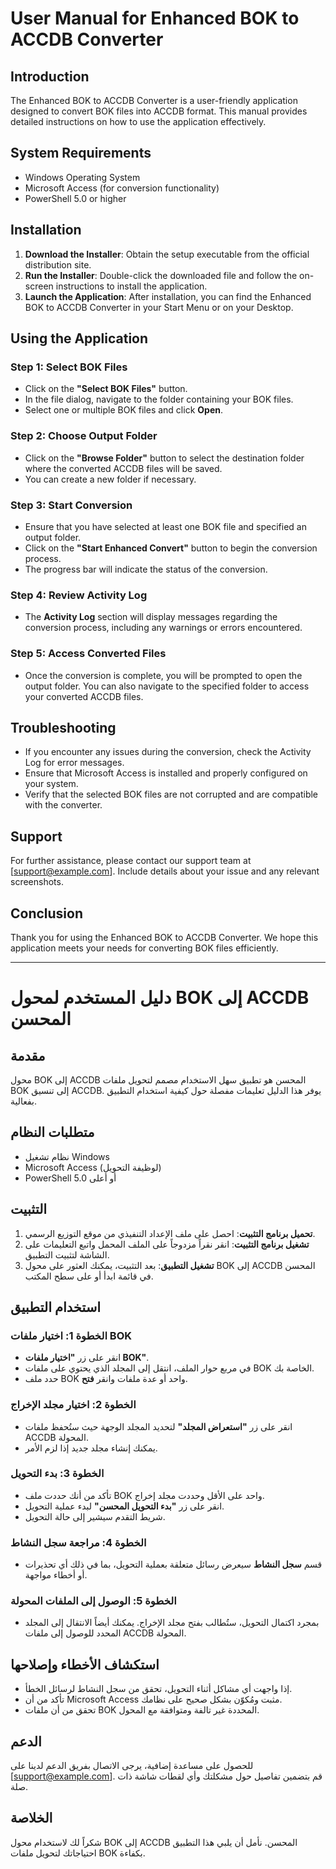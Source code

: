 # User Manual for Enhanced BOK to ACCDB Converter

## Introduction
The Enhanced BOK to ACCDB Converter is a user-friendly application designed to convert BOK files into ACCDB format. This manual provides detailed instructions on how to use the application effectively.

## System Requirements
- Windows Operating System
- Microsoft Access (for conversion functionality)
- PowerShell 5.0 or higher

## Installation
1. **Download the Installer**: Obtain the setup executable from the official distribution site.
2. **Run the Installer**: Double-click the downloaded file and follow the on-screen instructions to install the application.
3. **Launch the Application**: After installation, you can find the Enhanced BOK to ACCDB Converter in your Start Menu or on your Desktop.

## Using the Application
### Step 1: Select BOK Files
- Click on the **"Select BOK Files"** button.
- In the file dialog, navigate to the folder containing your BOK files.
- Select one or multiple BOK files and click **Open**.

### Step 2: Choose Output Folder
- Click on the **"Browse Folder"** button to select the destination folder where the converted ACCDB files will be saved.
- You can create a new folder if necessary.

### Step 3: Start Conversion
- Ensure that you have selected at least one BOK file and specified an output folder.
- Click on the **"Start Enhanced Convert"** button to begin the conversion process.
- The progress bar will indicate the status of the conversion.

### Step 4: Review Activity Log
- The **Activity Log** section will display messages regarding the conversion process, including any warnings or errors encountered.

### Step 5: Access Converted Files
- Once the conversion is complete, you will be prompted to open the output folder. You can also navigate to the specified folder to access your converted ACCDB files.

## Troubleshooting
- If you encounter any issues during the conversion, check the Activity Log for error messages.
- Ensure that Microsoft Access is installed and properly configured on your system.
- Verify that the selected BOK files are not corrupted and are compatible with the converter.

## Support
For further assistance, please contact our support team at [support@example.com]. Include details about your issue and any relevant screenshots.

## Conclusion
Thank you for using the Enhanced BOK to ACCDB Converter. We hope this application meets your needs for converting BOK files efficiently.

---

# دليل المستخدم لمحول BOK إلى ACCDB المحسن

## مقدمة
محول BOK إلى ACCDB المحسن هو تطبيق سهل الاستخدام مصمم لتحويل ملفات BOK إلى تنسيق ACCDB. يوفر هذا الدليل تعليمات مفصلة حول كيفية استخدام التطبيق بفعالية.

## متطلبات النظام
- نظام تشغيل Windows
- Microsoft Access (لوظيفة التحويل)
- PowerShell 5.0 أو أعلى

## التثبيت
1. **تحميل برنامج التثبيت**: احصل على ملف الإعداد التنفيذي من موقع التوزيع الرسمي.
2. **تشغيل برنامج التثبيت**: انقر نقراً مزدوجاً على الملف المحمل واتبع التعليمات على الشاشة لتثبيت التطبيق.
3. **تشغيل التطبيق**: بعد التثبيت، يمكنك العثور على محول BOK إلى ACCDB المحسن في قائمة ابدأ أو على سطح المكتب.

## استخدام التطبيق
### الخطوة 1: اختيار ملفات BOK
- انقر على زر **"اختيار ملفات BOK"**.
- في مربع حوار الملف، انتقل إلى المجلد الذي يحتوي على ملفات BOK الخاصة بك.
- حدد ملف BOK واحد أو عدة ملفات وانقر **فتح**.

### الخطوة 2: اختيار مجلد الإخراج
- انقر على زر **"استعراض المجلد"** لتحديد المجلد الوجهة حيث ستُحفظ ملفات ACCDB المحولة.
- يمكنك إنشاء مجلد جديد إذا لزم الأمر.

### الخطوة 3: بدء التحويل
- تأكد من أنك حددت ملف BOK واحد على الأقل وحددت مجلد إخراج.
- انقر على زر **"بدء التحويل المحسن"** لبدء عملية التحويل.
- شريط التقدم سيشير إلى حالة التحويل.

### الخطوة 4: مراجعة سجل النشاط
- قسم **سجل النشاط** سيعرض رسائل متعلقة بعملية التحويل، بما في ذلك أي تحذيرات أو أخطاء مواجهة.

### الخطوة 5: الوصول إلى الملفات المحولة
- بمجرد اكتمال التحويل، ستُطالب بفتح مجلد الإخراج. يمكنك أيضاً الانتقال إلى المجلد المحدد للوصول إلى ملفات ACCDB المحولة.

## استكشاف الأخطاء وإصلاحها
- إذا واجهت أي مشاكل أثناء التحويل، تحقق من سجل النشاط لرسائل الخطأ.
- تأكد من أن Microsoft Access مثبت ومُكوّن بشكل صحيح على نظامك.
- تحقق من أن ملفات BOK المحددة غير تالفة ومتوافقة مع المحول.

## الدعم
للحصول على مساعدة إضافية، يرجى الاتصال بفريق الدعم لدينا على [support@example.com]. قم بتضمين تفاصيل حول مشكلتك وأي لقطات شاشة ذات صلة.

## الخلاصة
شكراً لك لاستخدام محول BOK إلى ACCDB المحسن. نأمل أن يلبي هذا التطبيق احتياجاتك لتحويل ملفات BOK بكفاءة.
